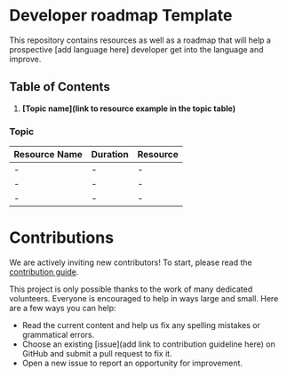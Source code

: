 # Developer roadmap Template
This repository contains resources as well as a roadmap that will help a prospective [add language here] developer get into the language and improve.

## Table of Contents

1. **[Topic name](link to resource example in the topic table)**


### Topic
| Resource Name                                      |Duration| Resource                                     |
|----------------------------------------------------|--------|----------------------------------------------|
| -                               | -     | -                                             |
| -  | -     | -                                             |
| -                                    | -     | -                                             |


# Contributions

We are actively inviting new contributors! To start, please read the [contribution guide](CONTRIBUTING.md).

This project is only possible thanks to the work of many dedicated volunteers. Everyone is encouraged to help in ways large and small. Here are a few ways you can help:

- Read the current content and help us fix any spelling mistakes or grammatical errors.
- Choose an existing [issue](add link to contribution guideline here) on GitHub and submit a pull request to fix it.
- Open a new issue to report an opportunity for improvement.